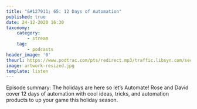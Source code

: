 ```yaml
---
title: "&#127911; 65: 12 Days of Automation"
published: true
date: 24-12-2020 16:30
taxonomy:
    category:
        - stream
    tag:
        - podcasts
header_image: '0'
theurl: https://www.podtrac.com/pts/redirect.mp3/traffic.libsyn.com/secure/automatorsrelay/automators065.mp3
image: artwork-resized.jpg
template: listen
--- 
```

Episode summary: The holidays are here so let’s Automate! Rose and David cover 12 days of automation with cool ideas, tricks, and automation products to up your game this holiday season.
